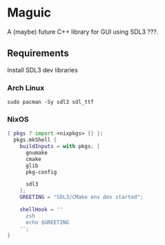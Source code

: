 # Maguic
A (maybe) future C++ library for GUI using SDL3 ???.

## Requirements
Install SDL3 dev libraries

### Arch Linux
```
sudo pacman -Sy sdl3 sdl_ttf
```

### NixOS
```nix
{ pkgs ? import <nixpkgs> {} }:
  pkgs.mkShell {
    buildInputs = with pkgs; [
      gnumake
      cmake
      glib
      pkg-config

      sdl3
    ];
    GREETING = "SDL3/CMake env dev started";

    shellHook = ''
      zsh
      echo $GREETING
    '';
}
```